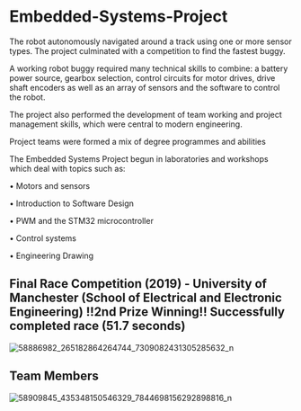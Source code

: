 # Embedded-Systems-Project

The robot autonomously navigated around a track using one or more sensor types. The project culminated with a competition to find the fastest buggy.

A working robot buggy required many technical skills to combine: a battery power source, gearbox selection, control circuits for motor drives, drive shaft encoders as well as an array of sensors and the software to control the robot.

The project also performed the development of team working and project management skills, which were central to modern engineering.

Project teams were formed a mix of degree programmes and abilities

The Embedded Systems Project begun in laboratories and workshops which deal with topics such as:

• Motors and sensors

• Introduction to Software Design

• PWM and the STM32 microcontroller

• Control systems

• Engineering Drawing




## Final Race Competition (2019) - University of Manchester (School of Electrical and Electronic Engineering) !!2nd Prize Winning!! Successfully completed race (51.7 seconds)
![58886982_265182864264744_7309082431305285632_n](https://user-images.githubusercontent.com/74542643/99830337-77f9b480-2b55-11eb-830d-85d422e48dec.jpg)

## Team Members
![58909845_435348150546329_7844698156292898816_n](https://user-images.githubusercontent.com/74542643/99830446-a24b7200-2b55-11eb-8951-991da0ee786d.jpg)

